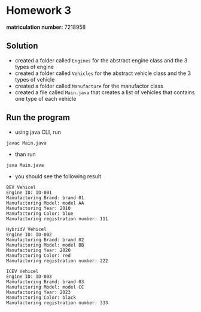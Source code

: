 # Homework 3

**matriculation number:** 7218958

## Solution
- created a folder called `Engines` for the abstract engine class and the 3 types of engine
- created a folder called `Vehicles` for the abstract vehicle class and the 3 types of vehicle
- created a folder called `Manufacture` for the manufactor class
- created a file called `Main.java` that creates a list of vehicles that contains one type of each vehicle

## Run the program
- using java CLI, run 
```
javac Main.java
```

- than run
```
java Main.java
```

- you should see the following result
```
BEV Vehicel
Engine ID: ID-001
Manufactoring Brand: brand 01
Manufactoring Model: model AA
Manufactoring Year: 2010
Manufactoring Color: blue
Manufactoring registration number: 111

HybridV Vehicel
Engine ID: ID-002
Manufactoring Brand: brand 02
Manufactoring Model: model BB
Manufactoring Year: 2020
Manufactoring Color: red
Manufactoring registration number: 222

ICEV Vehicel
Engine ID: ID-003
Manufactoring Brand: brand 03
Manufactoring Model: model CC
Manufactoring Year: 2023
Manufactoring Color: black
Manufactoring registration number: 333
```